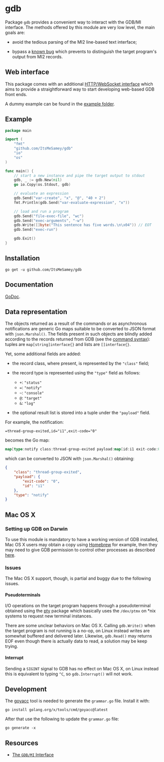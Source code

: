 # gdb

Package `gdb` provides a convenient way to interact with the GDB/MI interface. The methods offered by this module are very low level, the main goals are:

- avoid the tedious parsing of the MI2 line-based text interface;

- bypass a [known bug][mi2-bug] which prevents to distinguish the target program's output from MI2 records.

## Web interface

This package comes with an additional [HTTP/WebSocket interface](web/) which aims to provide a straightforward way to start developing web-based GDB front ends.

A dummy example can be found in the [example folder](web/example).

## Example

```go
package main

import (
	"fmt"
	"github.com/ItsMeSamey/gdb"
	"io"
	"os"
)

func main() {
	// start a new instance and pipe the target output to stdout
	gdb, _ := gdb.New(nil)
	go io.Copy(os.Stdout, gdb)

	// evaluate an expression
	gdb.Send("var-create", "x", "@", "40 + 2")
	fmt.Println(gdb.Send("var-evaluate-expression", "x"))

	// load and run a program
	gdb.Send("file-exec-file", "wc")
	gdb.Send("exec-arguments", "-w")
	gdb.Write([]byte("This sentence has five words.\n\x04")) // EOT
	gdb.Send("exec-run")

	gdb.Exit()
}
```

## Installation

```
go get -u github.com/ItsMeSamey/gdb
```

## Documentation

[GoDoc][godoc].

## Data representation

The objects returned as a result of the commands or as asynchronous notifications are generic Go maps suitable to be converted to JSON format with `json.Marshal()`. The fields present in such objects are blindly added according to the records returned from GDB (see the [command syntax][mi2-syntax]): tuples are `map[string]interface{}` and lists are `[]interface{}`.

Yet, some additional fields are added:

- the record class, where present, is represented by the `"class"` field;

- the record type is represented using the `"type"` field as follows:
    - `+`: `"status"`
    - `=`: `"notify"`
    - `~`: `"console"`
    - `@`: `"target"`
    - `&`: `"log"`

- the optional result list is stored into a tuple under the `"payload"` field.

For example, the notification:

```
=thread-group-exited,id="i1",exit-code="0"
```

becomes the Go map:

```go
map[type:notify class:thread-group-exited payload:map[id:i1 exit-code:0]]
```

which can be converted to JSON with `json.Marshal()` obtaining:

```json
{
    "class": "thread-group-exited",
    "payload": {
        "exit-code": "0",
        "id": "i1"
    },
    "type": "notify"
}
```

## Mac OS X

### Setting up GDB on Darwin

To use this module is mandatory to have a working version of GDB installed, Mac OS X users may obtain a copy using [Homebrew][homebrew] for example, then they may need to give GDB permission to control other processes as described [here][gdb-on-mac].

### Issues

The Mac OS X support, though, is partial and buggy due to the following issues.

#### Pseudoterminals

I/O operations on the target program happens through a pseudoterminal obtained using the [pty][pty] package which basically uses the `/dev/ptmx` on *nix systems to request new terminal instances.

There are some unclear behaviors on Mac OS X. Calling `gdb.Write()` when the target program is not running is a no-op, on Linux instead writes are somewhat buffered and delivered later. Likewise, `gdb.Read()` may returns EOF even though there is actually data to read, a solution may be keep trying.

#### Interrupt

Sending a `SIGINT` signal to GDB has no effect on Mac OS X, on Linux instead this is equivalent to typing `^C`, so `gdb.Interrupt()` will not work.

## Development

The [goyacc](https://pkg.go.dev/golang.org/x/tools/cmd/goyacc) tool is needed to generate the `grammar.go` file. Install it with:

```
go install golang.org/x/tools/cmd/goyacc@latest
```

After that use the following to update the `grammar.go` file:

```
go generate -x
```

## Resources

- [The `GDB/MI` Interface][gdb-mi]

[mi2-bug]: https://sourceware.org/bugzilla/show_bug.cgi?id=8759
[mi2-syntax]: https://sourceware.org/gdb/onlinedocs/gdb/GDB_002fMI-Output-Syntax.html
[godoc]: https://godoc.org/github.com/ItsMeSamey/gdb
[homebrew]: http://brew.sh/
[gdb-on-mac]: http://sourceware.org/gdb/wiki/BuildingOnDarwin
[pty]: https://github.com/kr/pty
[gdb-mi]: https://sourceware.org/gdb/onlinedocs/gdb/GDB_002fMI.html
